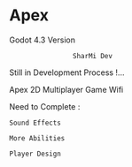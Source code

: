 # Apex
 
 Godot 4.3 Version 
 
                    SharMi Dev 
 
 
 Still in Development Process !...
 
 Apex 2D Multiplayer Game Wifi
 
 
 Need to Complete :
    
    Sound Effects
    
    More Abilities 
    
    Player Design
 
 
